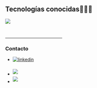 <h2 >Tecnologías conocidas👨🏻‍💻</h2>
<!--tech stack icons-->
<p align="left">
  <a href="https://skillicons.dev">
    <img src="https://skillicons.dev/icons?i=angular,firebase,ts,php,nodejs,mysql,js,html,css,git,dotnet,cs,c&perline=10" />
  </a>
</p>
<br>


<hr width="36%" >
<!--
<h3>My GitHub Stats</h3>
<img align="right" alt="Coding" width="300" src="https://cdn.dribbble.com/users/1277312/screenshots/14733298/media/39b1045e593737587dd60e42c8422d1f.gif" >
<br>


<!-- <p><img align="left" src="https://github-readme-stats.vercel.app/api/top-langs?username=anii693&show_icons=true&theme=dark&locale=en&layout=compact" alt="anii693" /></p>

<br>
<br>
<br>
<br>
<br>
<br>
<br> -->
<!--<hr width="36%" > --> 
<h3>Contacto</h3>
<div align='left'>
<ul>

<li>
<a href="https://www.linkedin.com/in/jeronimo-granadillo/" target="_blank">
<img src="https://img.shields.io/badge/linkedin: Jeronimo Granadillo  -%2300acee.svg?color=405DE6&style=for-the-badge&logo=linkedin&logoColor=white" alt=linkedin style="margin-bottom: 5px;"/>
</a>
</li>

<br>

<li>
<a href="mailto:jerog000@gmail.com" target="_blank">
<img src="https://img.shields.io/badge/gmail: jerog000  -%23EA4335.svg?style=for-the-badge&logo=gmail&logoColor=white" t=mail style="margin-bottom: 5px;" />
</a>
</li>

<be>

<li>
<a href="https://www.youtube.com/@cosmoxs_code" target="_blank">
<img src="https://img.shields.io/badge/youtube: CosmoxsCode  -%23EA4335.svg?style=for-the-badge&logo=youtube&logoColor=white" t=mail style="margin-bottom: 5px;" />
</a>
</li>
	
</ul>
</div>




